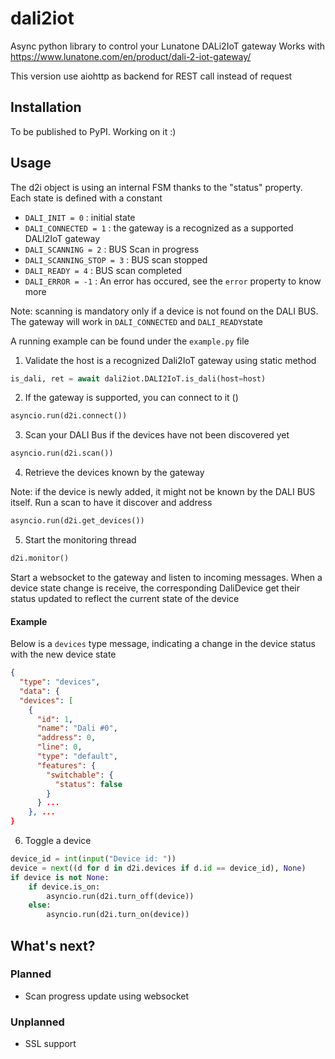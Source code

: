 # dali2iot

Async python library to control your Lunatone DALi2IoT gateway
Works with https://www.lunatone.com/en/product/dali-2-iot-gateway/ 

This version use aiohttp as backend for REST call instead of request

## Installation

To be published to PyPI. Working on it :)

## Usage

The d2i object is using an internal FSM thanks to the "status" property. Each state is defined with a constant

- `DALI_INIT = 0` : initial state
- `DALI_CONNECTED = 1` : the gateway is a recognized as a supported DALI2IoT gateway
- `DALI_SCANNING = 2` : BUS Scan in progress
- `DALI_SCANNING_STOP = 3` : BUS scan stopped
- `DALI_READY = 4` : BUS scan completed
- `DALI_ERROR = -1` : An error has occured, see the `error` property to know more

Note: scanning is mandatory only if a device is not found on the DALI BUS. The gateway will work in `DALI_CONNECTED` and `DALI_READY`state

A running example can be found under the `example.py` file

1. Validate the host is a recognized Dali2IoT gateway using static method

```python
is_dali, ret = await dali2iot.DALI2IoT.is_dali(host=host)
```

2. If the gateway is supported, you can connect to it ()
````python
asyncio.run(d2i.connect())
````

3. Scan your DALI Bus if the devices have not been discovered yet
```python
asyncio.run(d2i.scan())
```

4. Retrieve the devices known by the gateway

Note: if the device is newly added, it might not be known by the DALI BUS itself. Run a scan to have it discover and address

```python
asyncio.run(d2i.get_devices())
```

5. Start the monitoring thread

```python
d2i.monitor()
```

Start a websocket to the gateway and listen to incoming messages.
When a device state change is receive, the corresponding DaliDevice get their status updated to reflect the current state of the device

#### Example 
Below is a `devices` type message, indicating a change in the device status with the new device state
```json
{
  "type": "devices",
  "data": {
  "devices": [
    {
      "id": 1,
      "name": "Dali #0",
      "address": 0,
      "line": 0,
      "type": "default",
      "features": {
        "switchable": {
          "status": false
        }
      } ...
    }, ...
}
```

6. Toggle a device

```python
device_id = int(input("Device id: "))
device = next((d for d in d2i.devices if d.id == device_id), None)
if device is not None:
    if device.is_on:
        asyncio.run(d2i.turn_off(device))
    else:
        asyncio.run(d2i.turn_on(device))
```

## What's next?

### Planned

- Scan progress update using websocket

### Unplanned

- SSL support